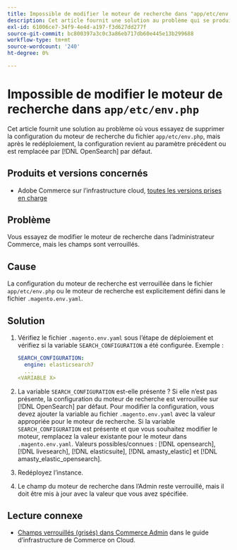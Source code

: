 ```yaml
---
title: Impossible de modifier le moteur de recherche dans "app/etc/env.php"
description: Cet article fournit une solution au problème qui se produit lorsque vous essayez de modifier le moteur de recherche dans l’administrateur Commerce, mais que les champs sont verrouillés.
exl-id: 61006ce7-34f9-4e4d-a197-f3d627dd277f
source-git-commit: bc800397a3c0c3a86eb717db60e445e13b299688
workflow-type: tm+mt
source-wordcount: '240'
ht-degree: 0%

---
```


# Impossible de modifier le moteur de recherche dans `app/etc/env.php`

Cet article fournit une solution au problème où vous essayez de supprimer la configuration du moteur de recherche du fichier `app/etc/env.php`, mais après le redéploiement, la configuration revient au paramètre précédent ou est remplacée par [!DNL OpenSearch] par défaut.

## Produits et versions concernés

* Adobe Commerce sur l’infrastructure cloud, [toutes les versions prises en charge](https://magento.com/sites/default/files/magento-software-lifecycle-policy.pdf)

## Problème

Vous essayez de modifier le moteur de recherche dans l’administrateur Commerce, mais les champs sont verrouillés.

## Cause

La configuration du moteur de recherche est verrouillée dans le fichier `app/etc/env.php` ou le moteur de recherche est explicitement défini dans le fichier `.magento.env.yaml`.

## Solution

1. Vérifiez le fichier `.magento.env.yaml` sous l’étape de déploiement et vérifiez si la variable `SEARCH_CONFIGURATION` a été configurée. Exemple :

   ```yaml
   SEARCH_CONFIGURATION:
     engine: elasticsearch7
     ...
   <VARIABLE X>
   ```

1. La variable `SEARCH_CONFIGURATION` est-elle présente ? Si elle n’est pas présente, la configuration du moteur de recherche est verrouillée sur [!DNL OpenSearch] par défaut. Pour modifier la configuration, vous devez ajouter la variable au fichier `.magento.env.yaml` avec la valeur appropriée pour le moteur de recherche. Si la variable `SEARCH_CONFIGURATION` est présente et que vous souhaitez modifier le moteur, remplacez la valeur existante pour le moteur dans `.magento.env.yaml`. Valeurs possibles/connues : [!DNL opensearch], [!DNL livesearch], [!DNL elasticsuite], [!DNL amasty_elastic] et [!DNL amasty_elastic_opensearch].
1. Redéployez l’instance.
1. Le champ du moteur de recherche dans l’Admin reste verrouillé, mais il doit être mis à jour avec la valeur que vous avez spécifiée.

## Lecture connexe

* [Champs verrouillés (grisés) dans Commerce Admin](/help/troubleshooting/miscellaneous/locked-fields-in-magento-admin.md) dans le guide d’infrastructure de Commerce on Cloud.
